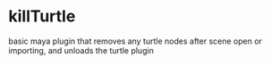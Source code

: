 # killTurtle
basic maya plugin that removes any turtle nodes after scene open or importing, and unloads the turtle plugin

